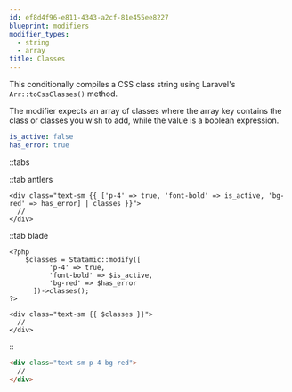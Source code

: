 ```yaml
---
id: ef8d4f96-e811-4343-a2cf-81e455ee8227
blueprint: modifiers
modifier_types:
  - string
  - array
title: Classes
---
```

This conditionally compiles a CSS class string using Laravel's `Arr::toCssClasses()` method.

The modifier expects an array of classes where the array key contains the class or classes you wish to add, while the value is a boolean expression. 

```yaml
is_active: false
has_error: true
```

::tabs

::tab antlers
```antlers
<div class="text-sm {{ ['p-4' => true, 'font-bold' => is_active, 'bg-red' => has_error] | classes }}">
  //
</div>
```
::tab blade
```blade
<?php
    $classes = Statamic::modify([
          'p-4' => true,
          'font-bold' => $is_active,
          'bg-red' => $has_error
      ])->classes();
?>

<div class="text-sm {{ $classes }}">
  //
</div>
```
::

```html
<div class="text-sm p-4 bg-red">
  //
</div>
```
